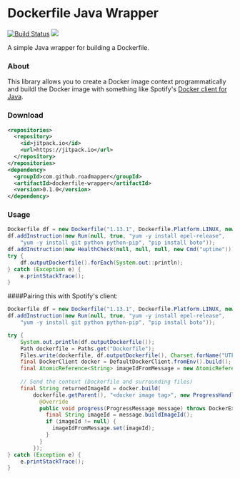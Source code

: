 Dockerfile Java Wrapper
=============================

[![Build Status](https://travis-ci.org/roadmapper/dockerfile-java-wrapper.svg?branch=master)](https://travis-ci.org/roadmapper/dockerfile-java-wrapper)
[![](https://jitpack.io/v/roadmapper/dockerfile-java-wrapper.svg)](https://jitpack.io/#roadmapper/dockerfile-java-wrapper)

A simple Java wrapper for building a Dockerfile.

### About
This library allows you to create a Docker image context programmatically and buildl the Docker image with something like Spotify's [Docker client for Java](https://github.com/spotify/docker-client).

### Download
```xml
<repositories>
  <repository>
    <id>jitpack.io</id>
    <url>https://jitpack.io</url>
  </repository>
</repositories>
<dependency>
  <groupId>com.github.roadmapper</groupId>
  <artifactId>dockerfile-wrapper</artifactId>
  <version>0.1.0</version>
</dependency>
```

### Usage
```java
Dockerfile df = new Dockerfile("1.13.1", Dockerfile.Platform.LINUX, new From("centos", "6.8"));
df.addInstruction(new Run(null, true, "yum -y install epel-release", 
	"yum -y install git python python-pip", "pip install boto"));		
df.addInstruction(new HealthCheck(null, null, null, new Cmd("uptime")));
try {
	df.outputDockerfile().forEach(System.out::println);
} catch (Exception e) {
	e.printStackTrace();
}
```

####Pairing this with Spotify's client:
```java
Dockerfile df = new Dockerfile("1.13.1", Dockerfile.Platform.LINUX, new From("centos", "6.8"));
df.addInstruction(new Run(null, true, "yum -y install epel-release", 
	"yum -y install git python python-pip", "pip install boto"));		

try {
	System.out.println(df.outputDockerfile());
	Path dockerfile = Paths.get("Dockerfile");
	Files.write(dockerfile, df.outputDockerfile(), Charset.forName("UTF-8"));
	final DockerClient docker = DefaultDockerClient.fromEnv().build();
	final AtomicReference<String> imageIdFromMessage = new AtomicReference<>();
	
	// Send the context (Dockerfile and surrounding files)
	final String returnedImageId = docker.build(
	    dockerfile.getParent(), "<docker image tag>", new ProgressHandler() {
	      @Override
	      public void progress(ProgressMessage message) throws DockerException {
	        final String imageId = message.buildImageId();
	        if (imageId != null) {
	          imageIdFromMessage.set(imageId);
	        }
	      }
	    });
} catch (Exception e) {
	e.printStackTrace();
}
```
